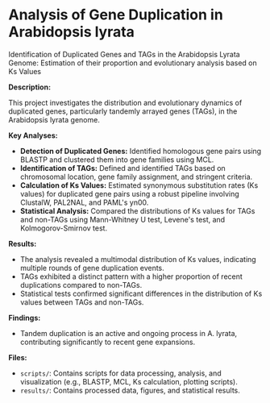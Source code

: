# Analysis of Gene Duplication in Arabidopsis lyrata
Identification of Duplicated Genes and TAGs  in the Arabidopsis Lyrata Genome: Estimation of their proportion and evolutionary analysis based on Ks Values

**Description:**

This project investigates the distribution and evolutionary dynamics of duplicated genes, particularly tandemly arrayed genes (TAGs), in the Arabidopsis lyrata genome. 

**Key Analyses:**

* **Detection of Duplicated Genes:** Identified homologous gene pairs using BLASTP and clustered them into gene families using MCL.
* **Identification of TAGs:** Defined and identified TAGs based on chromosomal location, gene family assignment, and stringent criteria.
* **Calculation of Ks Values:** Estimated synonymous substitution rates (Ks values) for duplicated gene pairs using a robust pipeline involving ClustalW, PAL2NAL, and PAML's yn00.
* **Statistical Analysis:** Compared the distributions of Ks values for TAGs and non-TAGs using Mann-Whitney U test, Levene's test, and Kolmogorov-Smirnov test.

**Results:**

* The analysis revealed a multimodal distribution of Ks values, indicating multiple rounds of gene duplication events.
* TAGs exhibited a distinct pattern with a higher proportion of recent duplications compared to non-TAGs.
* Statistical tests confirmed significant differences in the distribution of Ks values between TAGs and non-TAGs.

**Findings:**

* Tandem duplication is an active and ongoing process in A. lyrata, contributing significantly to recent gene expansions.

**Files:**

* `scripts/`: Contains scripts for data processing, analysis, and visualization (e.g., BLASTP, MCL, Ks calculation, plotting scripts).
* `results/`: Contains processed data, figures, and statistical results.

